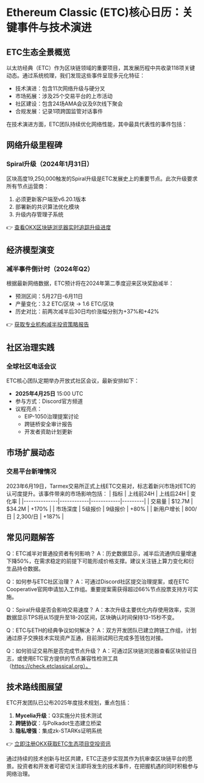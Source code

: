 # Ethereum Classic (ETC)核心日历：关键事件与技术演进

## ETC生态全景概览
以太坊经典（ETC）作为区块链领域的重要项目，其发展历程中共收录118项关键动态。通过系统梳理，我们发现这些事件呈现多元化特征：
- 技术演进：包含11次网络升级与硬分叉
- 市场拓展：涉及25个交易平台的上市活动
- 社区建设：包含24场AMA会议及9次线下聚会
- 合规发展：记录1项跨国监管对话事件

在技术演进方面，ETC团队持续优化网络性能，其中最具代表性的事件包括：

## 网络升级里程碑

### Spiral升级（2024年1月31日）
区块高度19,250,000触发的Spiral升级是ETC发展史上的重要节点。此次升级要求所有节点运营商：
1. 必须更新客户端至v6.20.1版本
2. 部署新的共识算法优化模块
3. 升级内存管理子系统

👉 [查看OKX区块链浏览器实时追踪升级进度](https://bit.ly/okx_welcome)

## 经济模型演变

### 减半事件倒计时（2024年Q2）
根据最新网络数据，ETC预计将在2024年第二季度迎来区块奖励减半：
- 预测区间：5月27日-6月11日
- 产量变化：3.2 ETC/区块 → 1.6 ETC/区块
- 历史对比：前两次减半后30日均价涨幅分别为+37%和+42%

👉 [获取专业机构减半投资策略报告](https://bit.ly/okx_welcome)

## 社区治理实践

### 全球社区电话会议
ETC核心团队定期举办开放式社区会议，最新安排如下：
- **2025年4月25日** 15:00 UTC
- 参与方式：Discord官方频道
- 议程亮点：
  - EIP-1050治理提案讨论
  - 跨链桥安全审计报告
  - 开发者资助计划更新

## 市场扩展动态

### 交易平台新增情况
2023年6月19日，Tarmex交易所正式上线ETC交易对，标志着新兴市场对ETC的认可度提升。该事件带来的市场影响包括：
| 指标         | 上线前24H | 上线后24H | 变化率  |
|--------------|------------|------------|---------|
| 交易量       | $12.7M     | $34.2M     | +170%   |
| 市场深度     | 5级报价    | 9级报价    | +80%    |
| 新用户增长   | 800/日     | 2,300/日   | +187%   |

## 常见问题解答

Q：ETC减半对普通投资者有何影响？
A：历史数据显示，减半后流通供应量增速下降50%，在需求稳定的前提下可能形成价格支撑。建议关注链上算力变化和衍生品持仓数据。

Q：如何参与ETC社区治理？
A：可通过Discord社区提交治理提案，或在ETC Cooperative官网申请加入工作组。重要提案需获得超过66%节点投票支持方可实施。

Q：Spiral升级是否会影响交易速度？
A：本次升级主要优化内存使用效率，实测数据显示TPS将从15提升至18-20区间，区块确认时间保持13-15秒不变。

Q：ETC与ETH的经典争议如何解决？
A：双方开发团队已建立跨链工作组，计划通过原子交换技术实现资产互通，目前测试网已完成多签钱包对接。

Q：如何验证交易所是否完成节点升级？
A：可通过区块链浏览器查看区块验证日志，或使用ETC官方提供的节点兼容性检测工具（https://check.etclassical.org）。

## 技术路线图展望
ETC开发团队已公布2025年度技术规划，重点包括：
1. **Mycelia升级**：Q3实施分片技术测试
2. **跨链协议**：与Polkadot生态建立桥梁
3. **隐私增强**：集成zk-STARKs证明系统

👉 [立即注册OKX获取ETC生态项目空投资讯](https://bit.ly/okx_welcome)

通过持续的技术创新与社区共建，ETC正逐步实现其作为抗审查区块链平台的愿景。投资者和开发者可密切关注即将发生的技术事件，在把握机遇的同时积极参与网络治理。